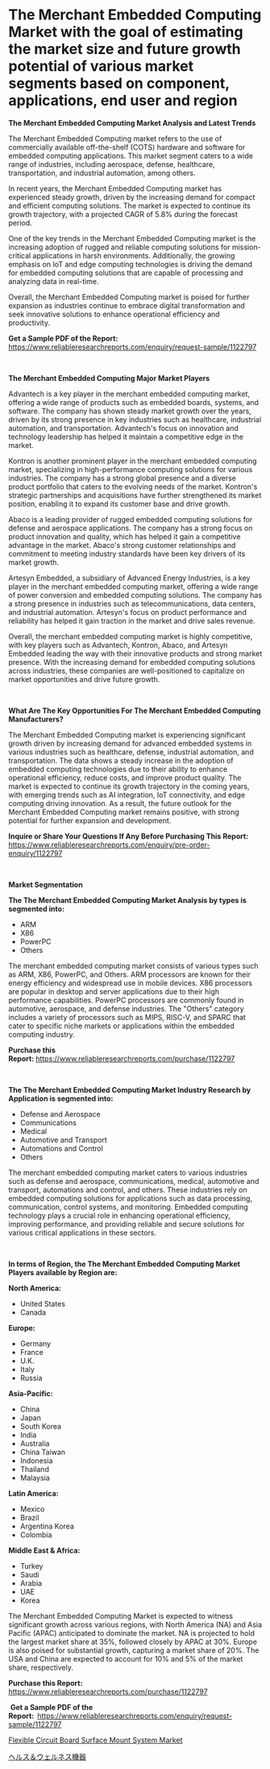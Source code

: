 <p><h1>The Merchant Embedded Computing Market with the goal of estimating the market size and future growth potential of various market segments based on component, applications, end user and region</h1></p><p><strong>The Merchant Embedded Computing Market Analysis and Latest Trends</strong></p>
<p><p>The Merchant Embedded Computing market refers to the use of commercially available off-the-shelf (COTS) hardware and software for embedded computing applications. This market segment caters to a wide range of industries, including aerospace, defense, healthcare, transportation, and industrial automation, among others.</p><p>In recent years, the Merchant Embedded Computing market has experienced steady growth, driven by the increasing demand for compact and efficient computing solutions. The market is expected to continue its growth trajectory, with a projected CAGR of 5.8% during the forecast period.</p><p>One of the key trends in the Merchant Embedded Computing market is the increasing adoption of rugged and reliable computing solutions for mission-critical applications in harsh environments. Additionally, the growing emphasis on IoT and edge computing technologies is driving the demand for embedded computing solutions that are capable of processing and analyzing data in real-time.</p><p>Overall, the Merchant Embedded Computing market is poised for further expansion as industries continue to embrace digital transformation and seek innovative solutions to enhance operational efficiency and productivity.</p></p>
<p><strong>Get a Sample PDF of the Report:&nbsp;</strong> <a href="https://www.reliableresearchreports.com/enquiry/request-sample/1122797">https://www.reliableresearchreports.com/enquiry/request-sample/1122797</a></p>
<p>&nbsp;</p>
<p><strong>The Merchant Embedded Computing Major Market Players</strong></p>
<p><p>Advantech is a key player in the merchant embedded computing market, offering a wide range of products such as embedded boards, systems, and software. The company has shown steady market growth over the years, driven by its strong presence in key industries such as healthcare, industrial automation, and transportation. Advantech's focus on innovation and technology leadership has helped it maintain a competitive edge in the market.</p><p>Kontron is another prominent player in the merchant embedded computing market, specializing in high-performance computing solutions for various industries. The company has a strong global presence and a diverse product portfolio that caters to the evolving needs of the market. Kontron's strategic partnerships and acquisitions have further strengthened its market position, enabling it to expand its customer base and drive growth.</p><p>Abaco is a leading provider of rugged embedded computing solutions for defense and aerospace applications. The company has a strong focus on product innovation and quality, which has helped it gain a competitive advantage in the market. Abaco's strong customer relationships and commitment to meeting industry standards have been key drivers of its market growth.</p><p>Artesyn Embedded, a subsidiary of Advanced Energy Industries, is a key player in the merchant embedded computing market, offering a wide range of power conversion and embedded computing solutions. The company has a strong presence in industries such as telecommunications, data centers, and industrial automation. Artesyn's focus on product performance and reliability has helped it gain traction in the market and drive sales revenue.</p><p>Overall, the merchant embedded computing market is highly competitive, with key players such as Advantech, Kontron, Abaco, and Artesyn Embedded leading the way with their innovative products and strong market presence. With the increasing demand for embedded computing solutions across industries, these companies are well-positioned to capitalize on market opportunities and drive future growth.</p></p>
<p>&nbsp;</p>
<p><strong>What Are The Key Opportunities For The Merchant Embedded Computing Manufacturers?</strong></p>
<p><p>The Merchant Embedded Computing market is experiencing significant growth driven by increasing demand for advanced embedded systems in various industries such as healthcare, defense, industrial automation, and transportation. The data shows a steady increase in the adoption of embedded computing technologies due to their ability to enhance operational efficiency, reduce costs, and improve product quality. The market is expected to continue its growth trajectory in the coming years, with emerging trends such as AI integration, IoT connectivity, and edge computing driving innovation. As a result, the future outlook for the Merchant Embedded Computing market remains positive, with strong potential for further expansion and development.</p></p>
<p><strong>Inquire or Share Your Questions If Any Before Purchasing This Report:</strong> <a href="https://www.reliableresearchreports.com/enquiry/pre-order-enquiry/1122797">https://www.reliableresearchreports.com/enquiry/pre-order-enquiry/1122797</a></p>
<p>&nbsp;</p>
<p><strong>Market Segmentation</strong></p>
<p><strong>The The Merchant Embedded Computing Market Analysis by types is segmented into:</strong></p>
<p><ul><li>ARM</li><li>X86</li><li>PowerPC</li><li>Others</li></ul></p>
<p><p>The merchant embedded computing market consists of various types such as ARM, X86, PowerPC, and Others. ARM processors are known for their energy efficiency and widespread use in mobile devices. X86 processors are popular in desktop and server applications due to their high performance capabilities. PowerPC processors are commonly found in automotive, aerospace, and defense industries. The "Others" category includes a variety of processors such as MIPS, RISC-V, and SPARC that cater to specific niche markets or applications within the embedded computing industry.</p></p>
<p><strong>Purchase this Report:&nbsp;</strong><a href="https://www.reliableresearchreports.com/purchase/1122797">https://www.reliableresearchreports.com/purchase/1122797</a></p>
<p>&nbsp;</p>
<p><strong>The The Merchant Embedded Computing Market Industry Research by Application is segmented into:</strong></p>
<p><ul><li>Defense and Aerospace</li><li>Communications</li><li>Medical</li><li>Automotive and Transport</li><li>Automations and Control</li><li>Others</li></ul></p>
<p><p>The merchant embedded computing market caters to various industries such as defense and aerospace, communications, medical, automotive and transport, automations and control, and others. These industries rely on embedded computing solutions for applications such as data processing, communication, control systems, and monitoring. Embedded computing technology plays a crucial role in enhancing operational efficiency, improving performance, and providing reliable and secure solutions for various critical applications in these sectors.</p></p>
<p>&nbsp;</p>
<p><strong>In terms of Region, the The Merchant Embedded Computing Market Players available by Region are:</strong></p>
<p>
    <p> <strong> North America: </strong>
        <ul>
            <li>United States</li>
            <li>Canada</li>
        </ul>
        </p> 
    <p> <strong> Europe: </strong>
        <ul>
            <li>Germany</li>
            <li>France</li>
            <li>U.K.</li>
            <li>Italy</li>
            <li>Russia</li>
        </ul>
        </p> 
    <p> <strong> Asia-Pacific: </strong>
        <ul>
            <li>China</li>
            <li>Japan</li>
            <li>South Korea</li>
            <li>India</li>
            <li>Australia</li>
            <li>China Taiwan</li>
            <li>Indonesia</li>
            <li>Thailand</li>
            <li>Malaysia</li>
        </ul>
        </p> 
    <p> <strong> Latin America: </strong>
        <ul>
            <li>Mexico</li>
            <li>Brazil</li>
            <li>Argentina Korea</li>
            <li>Colombia</li>
        </ul>
        </p> 
    <p> <strong> Middle East & Africa: </strong>
        <ul>
            <li>Turkey</li>
            <li>Saudi</li>
            <li>Arabia</li>
            <li>UAE</li>
            <li>Korea</li>
        </ul>
    </p>
    </p>
<p><p>The Merchant Embedded Computing Market is expected to witness significant growth across various regions, with North America (NA) and Asia Pacific (APAC) anticipated to dominate the market. NA is projected to hold the largest market share at 35%, followed closely by APAC at 30%. Europe is also poised for substantial growth, capturing a market share of 20%. The USA and China are expected to account for 10% and 5% of the market share, respectively.</p></p>
<p><strong>Purchase this Report: </strong><a href="https://www.reliableresearchreports.com/purchase/1122797">https://www.reliableresearchreports.com/purchase/1122797</a></p>
<p>&nbsp;<strong>Get a Sample PDF of the Report:&nbsp;&nbsp;</strong><a href="https://www.reliableresearchreports.com/enquiry/request-sample/1122797">https://www.reliableresearchreports.com/enquiry/request-sample/1122797</a></p>
<p><strong></strong></p>
<p><p><a href="https://github.com/ChiragRp1/Market-Research-Report-List-4/blob/main/flexible-circuit-board-surface-mount-system-market.md">Flexible Circuit Board Surface Mount System Market</a></p><p><a href="https://github.com/wkuactfdzwizk06/Market-Research-Report-List-1/blob/main/746673014357.md">ヘルス＆ウェルネス機器</a></p></p>